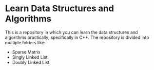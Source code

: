 # Learn Data Structures and Algorithms

This is a repository in which you can learn the data structures and algorithms practically, specifically in C++. The repository is divided into multiple folders like:
- Sparse Matrix
- Singly Linked List
- Doubly Linked List
